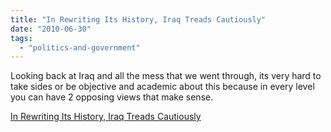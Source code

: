 ```yaml
---
title: "In Rewriting Its History, Iraq Treads Cautiously"
date: "2010-06-30"
tags: 
  - "politics-and-government"
---
```


Looking back at Iraq and all the mess that we went through, its very hard to take sides or be objective and academic about this because in every level you can have 2 opposing views that make sense.  

  
[In Rewriting Its History, Iraq Treads Cautiously](https://www.nytimes.com/2010/06/30/world/middleeast/30iraq.html?partner=rss&emc=rss)

